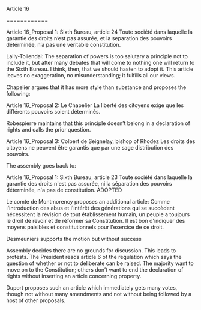 Article 16  

============



Article 16_Proposal 1: Sixth Bureau, article 24
Toute société dans laquelle la garantie des droits n’est pas assurée, et la separation des pouvoirs détérminée, n’a pas une veritable constitution.

Lally-Tollendal:  The separation of powers is too salutary a principle not to include it, but after many debates that will come to nothing one will return to the Sixth Bureau.  I think, then, that we should hasten to adopt it. This article leaves no exaggeration, no misunderstanding; it fulfills all our views. 

Chapelier argues that it has more style than substance and proposes the following:

Article 16_Proposal 2: Le Chapelier
La liberté des citoyens exige que les différents pouvoirs soient déterminés. 

Robespierre maintains that this principle doesn’t belong in a declaration of rights and calls the prior question.

Article 16_Proposal 3: Colbert de Seignelay, bishop of Rhodez
Les droits des citoyens ne peuvent être garantis que par une sage distribution des pouvoirs. 

The assembly goes back to:

Article 16_Proposal 1: Sixth Bureau, article 23
Toute société dans laquelle la garantie des droits n'est pas assurée, ni la séparation des pouvoirs déterminée, n'a pas de constitution.  ADOPTED

Le comte de Montmorency proposes an additional article: 
Comme l'introduction des abus et l'intérêt des générations qui se succèdent nécessitent la révision de tout établissement humain, un peuple a toujours le droit de revoir et de réformer sa Constitution. Il est bon d'indiquer des moyens paisibles et constitutionnels pour l'exercice de ce droit. 

Desmeuniers supports the motion but without success 

Assembly decides there are no grounds for discussion. This leads to protests.  The President reads article 6 of the regulation which says the question of whether or not to deliberate can be raised.  The majority want to move on to the Constitution; others don’t want to end the declaration of rights without inserting an article concerning property.

Duport proposes such an article which immediately gets many votes, though not without many amendments and not without being followed by a host of other proposals.

